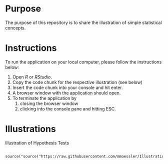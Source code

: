 
# Purpose

The purpose of this repository is to share the illustration of simple statistical concepts.

# Instructions

To run the application on your local computer, please follow the instructions below:

1) Open *R* or *RStudio*.
2) Copy the code chunk for the respective illustration (see below)
3) Insert the code chunk into your console and hit enter.
4) A browser window with the application should open.
5) To terminate the application by
    1) closing the browser window
    2) clicking into the console pane and hitting ESC.

# Illustrations

Illustration of Hypothesis Tests

```

source("source("https://raw.githubusercontent.com/mmoessler/IllustrationHypothesisTest_SinyApplication/main/RunApp_IllustrationHypothesisTest_ShinyApplication.R")")

```
